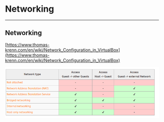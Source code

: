 # Networking

---

## Networking

[https://www.thomas-krenn.com/en/wiki/Network_Configuration_in_VirtualBox](https://www.thomas-krenn.com/en/wiki/Network_Configuration_in_VirtualBox)

![Networking/vmnetwirj.png](Networking/vmnetwirj.png)